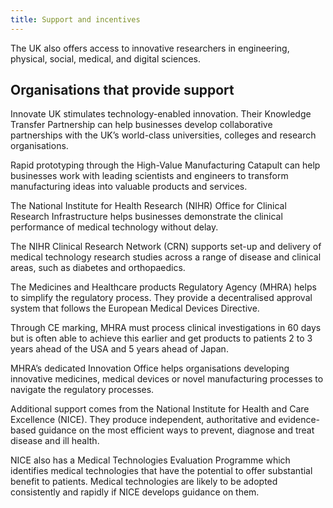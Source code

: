 ```yaml
---
title: Support and incentives
---
```

The UK also offers access to innovative researchers in engineering, physical, social, medical, and digital sciences. 

## Organisations that provide support

Innovate UK stimulates technology-enabled innovation. Their Knowledge Transfer Partnership can help businesses develop collaborative partnerships with the UK’s world-class universities, colleges and research organisations. 

Rapid prototyping through the High-Value Manufacturing Catapult can help businesses work with leading scientists and engineers to transform manufacturing ideas into valuable products and services.

The National Institute for Health Research (NIHR) Office for Clinical Research Infrastructure helps businesses demonstrate the clinical performance of medical technology without delay.  

The NIHR Clinical Research Network (CRN) supports set-up and delivery of medical technology research studies across a range of disease and clinical areas, such as diabetes and orthopaedics.

The Medicines and Healthcare products Regulatory Agency (MHRA) helps to simplify the regulatory process. They provide a decentralised approval system that follows the European Medical Devices Directive. 

Through CE marking, MHRA must process clinical investigations in 60 days but is often able to achieve this earlier and get products to patients 2 to 3 years ahead of the USA and 5 years ahead of Japan. 

MHRA’s dedicated Innovation Office helps organisations developing innovative medicines, medical devices or novel manufacturing processes to navigate the regulatory processes. 

Additional support comes from the National Institute for Health and Care Excellence (NICE). They produce independent, authoritative and evidence-based guidance on the most efficient ways to prevent, diagnose and treat disease and ill health. 

NICE also has a Medical Technologies Evaluation Programme which identifies medical technologies that have the potential to offer substantial benefit to patients. Medical technologies are likely to be adopted consistently and rapidly if NICE develops guidance on them. 

